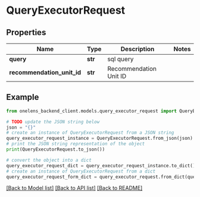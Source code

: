 # QueryExecutorRequest


## Properties

Name | Type | Description | Notes
------------ | ------------- | ------------- | -------------
**query** | **str** | sql query | 
**recommendation_unit_id** | **str** | Recommendation Unit ID | 

## Example

```python
from onelens_backend_client.models.query_executor_request import QueryExecutorRequest

# TODO update the JSON string below
json = "{}"
# create an instance of QueryExecutorRequest from a JSON string
query_executor_request_instance = QueryExecutorRequest.from_json(json)
# print the JSON string representation of the object
print(QueryExecutorRequest.to_json())

# convert the object into a dict
query_executor_request_dict = query_executor_request_instance.to_dict()
# create an instance of QueryExecutorRequest from a dict
query_executor_request_form_dict = query_executor_request.from_dict(query_executor_request_dict)
```
[[Back to Model list]](../README.md#documentation-for-models) [[Back to API list]](../README.md#documentation-for-api-endpoints) [[Back to README]](../README.md)


